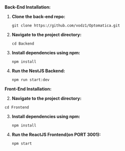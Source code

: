 
**Back-End Installation:**

1. **Clone the back-end repo:**
   ```
   git clone https://github.com/vodz1/Optomatica.git
   ```
2. **Navigate to the project directory:**
   ```
   cd Backend
   ```
3. **Install dependencies using npm:**
   ```
   npm install
   ```
7. **Run the NestJS Backend:**
   ```
   npm run start:dev
   ```
**Front-End Installation:**

 2. **Navigate to the project directory:**
   ```
   cd Frontend
   ```
3. **Install dependencies using npm:**
   ```
   npm install
   ```
7. **Run the ReactJS Frontend(on PORT 3001):**
   ```
   npm start
   


